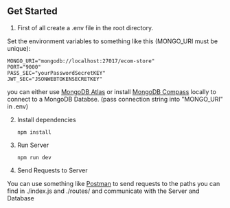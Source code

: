## Get Started

1. First of all create a .env file in the root directory.

Set the environment variables to something like this (MONGO_URI must be unique):

```
MONGO_URI="mongodb://localhost:27017/ecom-store"
PORT="9000"
PASS_SEC="yourPasswordSecretKEY"
JWT_SEC="JSONWEBTOKENSECRETKEY"
```

you can either use [MongoDB Atlas](https://www.mongodb.com/de-de/atlas/database) or install [MongoDB Compass](https://www.mongodb.com/try/download/compass) locally to connect to a MongoDB Databse. (pass connection string into "MONGO_URI" in .env)

2. Install dependencies

   ```
   npm install
   ```

3. Run Server
   ```
   npm run dev
   ```
4. Send Requests to Server

You can use something like [Postman](https://www.postman.com/) to send requests to the paths you can find in ./index.js and ./routes/ and communicate with the Server and Database
